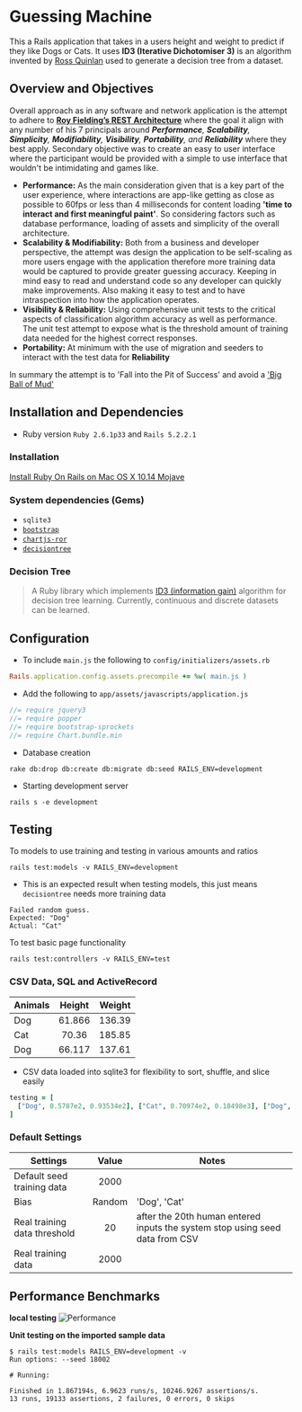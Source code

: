 # Guessing Machine

This a Rails application that takes in a users height and weight to predict if they like Dogs or Cats. It uses **ID3 (Iterative Dichotomiser 3)** is an algorithm invented by [Ross Quinlan](https://en.wikipedia.org/wiki/Ross_Quinlan) used to generate a decision tree from a dataset. 

## Overview and Objectives
Overall approach as in any software and network application is the attempt to adhere to **[Roy Fielding’s REST Architecture](http://www.ics.uci.edu/~fielding/pubs/dissertation/fielding_dissertation.pdf)** where the goal it align with any number of his 7 principals around *__Performance__, __Scalability__, __Simplicity__, __Modifiability__, __Visibility__, __Portability__, and __Reliability__* where they best apply.
Secondary objective was to create an easy to user interface where the participant would be provided with a simple to use interface that wouldn't be intimidating and games like. 
 * **Performance:** As the main consideration given that is a key part of the user experience, where interactions are app-like getting as close as possible to 60fps or less than 4 milliseconds for content loading __'time to interact and first meaningful paint'__. So considering factors such as database performance, loading of assets and simplicity of the overall architecture. 
 * **Scalability & Modifiability:** Both from a business and developer perspective, the attempt was design the application to be self-scaling as more users engage with the application therefore more training data would be captured to provide greater guessing accuracy. Keeping in mind easy to read and understand code so any developer can quickly make improvements. Also making it easy to test and to have intraspection into how the application operates.
 * **Visibility & Reliability:** Using comprehensive unit tests to the critical aspects of classification algorithm accuracy as well as  performance. The unit test attempt to expose what is the threshold amount of training data needed for the highest correct responses.
 * **Portability:** At minimum with the use of migration and seeders to interact with the test data for __Reliability__

In summary the attempt is to 'Fall into the Pit of Success' and avoid a ['Big Ball of Mud'](http://www.laputan.org/pub/foote/mud.pdf)

## Installation and Dependencies

* Ruby version `Ruby 2.6.1p33` and `Rails 5.2.2.1`

### Installation

  [Install Ruby On Rails on Mac OS X 10.14 Mojave](https://gorails.com/setup/osx/10.14-mojave)

### System dependencies (Gems)
  - `sqlite3`
  - [`bootstrap`](https://github.com/twbs/bootstrap-rubygem)
  - [`chartjs-ror`](https://www.chartjs.org/samples/latest/)
  - [`decisiontree`](https://github.com/igrigorik/decisiontree)

### Decision Tree

  > A Ruby library which implements [ID3 (information gain)](https://en.wikipedia.org/wiki/ID3_algorithm) algorithm for decision tree learning. Currently, continuous and discrete datasets can be learned.

## Configuration
  - To include `main.js` the following to `config/initializers/assets.rb`

   ```ruby
   Rails.application.config.assets.precompile += %w( main.js )
   ````

  - Add the following to `app/assets/javascripts/application.js`

  ```javascript
  //= require jquery3
  //= require popper
  //= require bootstrap-sprockets
  //= require Chart.bundle.min
  ```

  - Database creation
  ```
  rake db:drop db:create db:migrate db:seed RAILS_ENV=development
  ```

  - Starting development server
  ```
  rails s -e development
  ```

## Testing
  To models to use training and testing in various amounts and ratios
  ```
  rails test:models -v RAILS_ENV=development
  ```
  - This is an expected result when testing models, this just means `decisiontree` needs more training data
  ```
  Failed random guess.
Expected: "Dog"
  Actual: "Cat"
  ```

  To test basic page functionality
  ```
  rails test:controllers -v RAILS_ENV=test
  ```
### CSV Data, SQL and ActiveRecord

| Animals  | Height | Weight  |
| ---------|:------:| -------:|
| Dog      | 61.866 |  136.39 |
| Cat      | 70.36  |  185.85 |
| Dog      | 66.117 |  137.61 |

- CSV data loaded into sqlite3 for flexibility to sort, shuffle, and slice easily
```ruby
testing = [
  ["Dog", 0.5787e2, 0.93534e2], ["Cat", 0.70974e2, 0.18498e3], ["Dog", 0.66021e2, 0.14166e3], ["Dog", 0.61964e2, 0.11283e3], ["Dog", 0.65003e2, 0.15606e3], ["Dog", 0.63723e2, 0.14245e3], ["Dog", 0.62361e2, 0.14356e3], ["Cat", 0.68792e2, 0.19768e3]
]

```

### Default Settings

| Settings  | Value | Notes  |
| ---------|:------:| -------|
| Default seed training data      | 2000 |   |
| Bias      | Random  |  'Dog', 'Cat' |
| Real training data threshold       | 20 |  after the 20th human entered inputs the system stop using seed data from CSV |
| Real training data  | 2000 |  |

## Performance Benchmarks
__local testing__
![Performance](https://raw.githubusercontent.com/andrewwint/GuessingMachine/master/app/assets/images/performance-report.png "Performance")

__Unit testing on the imported sample data__

```
$ rails test:models RAILS_ENV=development -v
Run options: --seed 18002

# Running:

Finished in 1.867194s, 6.9623 runs/s, 10246.9267 assertions/s.
13 runs, 19133 assertions, 2 failures, 0 errors, 0 skips
```
